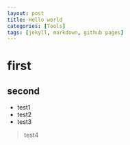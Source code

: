 ```yaml
---
layout: post
title: Hello world
categories: [Tools]
tags: [jekyll, markdown, github pages]
---
```

# first
## second
- test1
- test2
- test3
> test4
